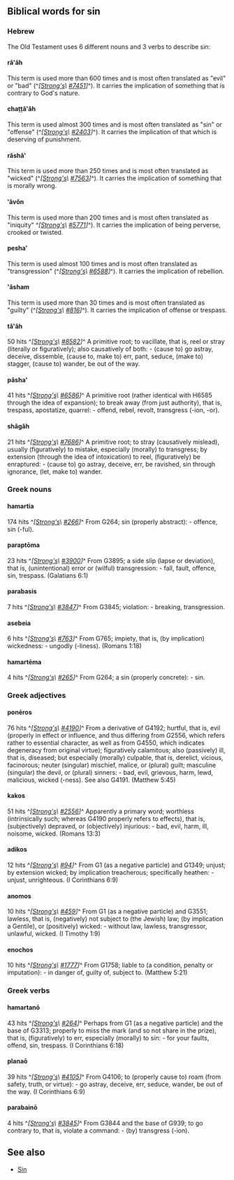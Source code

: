 ## Biblical words for sin

### Hebrew

The Old Testament uses 6 different nouns and 3 verbs to describe
sin:

#### râ‛âh

This term is used more than 600 times and is most often translated
as "evil" or "bad"
(^*[[Strong's](Strong's_Concordance\ "Strong's\ Concordance")\ [\#7451](http://www.biblestudytools.net/Lexicons/Hebrew/heb.cgi?number=7451&version=nas)]*^).
It carries the implication of something that is contrary to God's
nature.

#### chaṭṭâ'âh

This term is used almost 300 times and is most often translated as
"sin" or "offense"
(^*[[Strong's](Strong's_Concordance\ "Strong's\ Concordance")\ [\#2403](http://www.biblestudytools.net/Lexicons/Hebrew/heb.cgi?number=2403&version=nas)]*^).
It carries the implication of that which is deserving of
punishment.

#### râshâ‛

This term is used more than 250 times and is most often translated
as "wicked"
(^*[[Strong's](Strong's_Concordance\ "Strong's\ Concordance")\ [\#7563](http://www.biblestudytools.net/Lexicons/Hebrew/heb.cgi?number=7563&version=nas)]*^).
It carries the implication of something that is morally wrong.

#### ‛âvôn

This term is used more than 200 times and is most often translated
as "iniquity"
^*[[Strong's](Strong's_Concordance\ "Strong's\ Concordance")\ [\#5771](http://www.biblestudytools.net/Lexicons/Hebrew/heb.cgi?number=5771&version=nas)]*^).
It carries the implication of being perverse, crooked or twisted.

#### pesha‛

This term is used almost 100 times and is most often translated as
"transgression"
(^*[[Strong's](Strong's_Concordance\ "Strong's\ Concordance")\ [\#6588](http://www.biblestudytools.net/Lexicons/Hebrew/heb.cgi?number=6588&version=nas)]*^).
It carries the implication of rebellion.

#### 'âsham

This term is used more than 30 times and is most often translated
as "guilty"
(^*[[Strong's](Strong's_Concordance\ "Strong's\ Concordance")\ [\#816](http://www.biblestudytools.net/Lexicons/Hebrew/heb.cgi?number=816&version=nas)]*^).
It carries the implication of offense or trespass.

#### tâ‛âh

50 hits
^*[[Strong's](Strong's_Concordance\ "Strong's\ Concordance")\ [\#8582](http://www.biblestudytools.net/Lexicons/Hebrew/heb.cgi?number=8582&version=nas)]*^
A primitive root; to vacillate, that is, reel or stray (literally
or figuratively); also causatively of both: - (cause to) go astray,
deceive, dissemble, (cause to, make to) err, pant, seduce, (make
to) stagger, (cause to) wander, be out of the way.

#### pâsha‛

41 hits
^*[[Strong's](Strong's_Concordance\ "Strong's\ Concordance")\ [\#6586](http://www.biblestudytools.net/Lexicons/Hebrew/heb.cgi?number=6586&version=nas)]*^
A primitive root (rather identical with H6585 through the idea of
expansion); to break away (from just authority), that is, trespass,
apostatize, quarrel: - offend, rebel, revolt, transgress (-ion,
-or).

#### shâgâh

21 hits
^*[[Strong's](Strong's_Concordance\ "Strong's\ Concordance")\ [\#7686](http://www.biblestudytools.net/Lexicons/Hebrew/heb.cgi?number=7686&version=nas)]*^
A primitive root; to stray (causatively mislead), usually
(figuratively) to mistake, especially (morally) to transgress; by
extension (through the idea of intoxication) to reel,
(figuratively) be enraptured: - (cause to) go astray, deceive, err,
be ravished, sin through ignorance, (let, make to) wander.

### Greek nouns

#### hamartia

174 hits
^*[[Strong's](Strong's_Concordance\ "Strong's\ Concordance")\ [\#266](http://www.biblestudytools.net/Lexicons/Greek/grk.cgi?number=266&version=nas)]*^
From G264; sin (properly abstract): - offence, sin (-ful).

#### paraptōma

23 hits
^*[[Strong's](Strong's_Concordance\ "Strong's\ Concordance")\ [\#3900](http://www.biblestudytools.net/Lexicons/Greek/grk.cgi?number=3900&version=nas)]*^
From G3895; a side slip (lapse or deviation), that is,
(unintentional) error or (wilful) transgression: - fall, fault,
offence, sin, trespass. (Galatians 6:1)

#### parabasis

7 hits
^*[[Strong's](Strong's_Concordance\ "Strong's\ Concordance")\ [\#3847](http://www.biblestudytools.net/Lexicons/Greek/grk.cgi?number=3847&version=nas)]*^
From G3845; violation: - breaking, transgression.

#### asebeia

6 hits
^*[[Strong's](Strong's_Concordance\ "Strong's\ Concordance")\ [\#763](http://www.biblestudytools.net/Lexicons/Greek/grk.cgi?number=763&version=nas)]*^
From G765; impiety, that is, (by implication) wickedness: - ungodly
(-liness). (Romans 1:18)

#### hamartēma

4 hits
^*[[Strong's](Strong's_Concordance\ "Strong's\ Concordance")\ [\#265](http://www.biblestudytools.net/Lexicons/Greek/grk.cgi?number=265&version=nas)]*^
From G264; a sin (properly concrete): - sin.

### Greek adjectives

#### ponēros

76 hits
^*[[Strong's](Strong's_Concordance\ "Strong's\ Concordance")\ [\#4190](http://www.biblestudytools.net/Lexicons/Greek/grk.cgi?number=4190&version=nas)]*^
From a derivative of G4192; hurtful, that is, evil (properly in
effect or influence, and thus differing from G2556, which refers
rather to essential character, as well as from G4550, which
indicates degeneracy from original virtue); figuratively
calamitous; also (passively) ill, that is, diseased; but especially
(morally) culpable, that is, derelict, vicious, facinorous; neuter
(singular) mischief, malice, or (plural) guilt; masculine
(singular) the devil, or (plural) sinners: - bad, evil, grievous,
harm, lewd, malicious, wicked (-ness). See also G4191. (Matthew
5:45)

#### kakos

51 hits
^*[[Strong's](Strong's_Concordance\ "Strong's\ Concordance")\ [\#2556](http://www.biblestudytools.net/Lexicons/Greek/grk.cgi?number=2556&version=nas)]*^
Apparently a primary word; worthless (intrinsically such; whereas
G4190 properly refers to effects), that is, (subjectively)
depraved, or (objectively) injurious: - bad, evil, harm, ill,
noisome, wicked. (Romans 13:3)

#### adikos

12 hits
^*[[Strong's](Strong's_Concordance\ "Strong's\ Concordance")\ [\#94](http://www.biblestudytools.net/Lexicons/Greek/grk.cgi?number=94&version=nas)]*^
From G1 (as a negative particle) and G1349; unjust; by extension
wicked; by implication treacherous; specifically heathen: - unjust,
unrighteous. (I Corinthians 6:9)

#### anomos

10 hits
^*[[Strong's](Strong's_Concordance\ "Strong's\ Concordance")\ [\#459](http://www.biblestudytools.net/Lexicons/Greek/grk.cgi?number=459&version=nas)]*^
From G1 (as a negative particle) and G3551; lawless, that is,
(negatively) not subject to (the Jewish) law; (by implication a
Gentile), or (positively) wicked: - without law, lawless,
transgressor, unlawful, wicked. (I Timothy 1:9)

#### enochos

10 hits
^*[[Strong's](Strong's_Concordance\ "Strong's\ Concordance")\ [\#1777](http://www.biblestudytools.net/Lexicons/Greek/grk.cgi?number=1777&version=nas)]*^
From G1758; liable to (a condition, penalty or imputation): - in
danger of, guilty of, subject to. (Matthew 5:21)

### Greek verbs

#### hamartanō

43 hits
^*[[Strong's](Strong's_Concordance\ "Strong's\ Concordance")\ [\#264](http://www.biblestudytools.net/Lexicons/Greek/grk.cgi?number=264&version=nas)]*^
Perhaps from G1 (as a negative particle) and the base of G3313;
properly to miss the mark (and so not share in the prize), that is,
(figuratively) to err, especially (morally) to sin: - for your
faults, offend, sin, trespass. (I Corinthians 6:18)

#### planaō

39 hits
^*[[Strong's](Strong's_Concordance\ "Strong's\ Concordance")\ [\#4105](http://www.biblestudytools.net/Lexicons/Greek/grk.cgi?number=4105&version=nas)]*^
From G4106; to (properly cause to) roam (from safety, truth, or
virtue): - go astray, deceive, err, seduce, wander, be out of the
way. (I Corinthians 6:9)

#### parabainō

4 hits
^*[[Strong's](Strong's_Concordance\ "Strong's\ Concordance")\ [\#3845](http://www.biblestudytools.net/Lexicons/Greek/grk.cgi?number=3845&version=nas)]*^
From G3844 and the base of G939; to go contrary to, that is,
violate a command: - (by) transgress (-ion).

## See also

-   [Sin](Sin "Sin")



